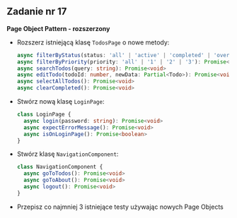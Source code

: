 <!-- _class: time25 -->

## Zadanie nr 17

**Page Object Pattern - rozszerzony**

- Rozszerz istniejącą klasę `TodosPage` o nowe metody:
  ```typescript
  async filterByStatus(status: 'all' | 'active' | 'completed' | 'overdue'): Promise<void>
  async filterByPriority(priority: 'all' | '1' | '2' | '3'): Promise<void>
  async searchTodos(query: string): Promise<void>
  async editTodo(todoId: number, newData: Partial<Todo>): Promise<void>
  async selectAllTodos(): Promise<void>
  async clearCompleted(): Promise<void>
  ```

- Stwórz nową klasę `LoginPage`:
  ```typescript
  class LoginPage {
    async login(password: string): Promise<void>
    async expectErrorMessage(): Promise<void>
    async isOnLoginPage(): Promise<boolean>
  }
  ```

- Stwórz klasę `NavigationComponent`:
  ```typescript
  class NavigationComponent {
    async goToTodos(): Promise<void>
    async goToAbout(): Promise<void>
    async logout(): Promise<void>
  }
  ```

- Przepisz co najmniej 3 istniejące testy używając nowych Page Objects
